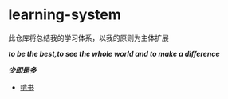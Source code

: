 # learning-system
此仓库将总结我的学习体系，以我的原则为主体扩展

***to be the best,to see the whole world and to make a difference***

***少即是多***

* [啃书](md/crack_book.md)




